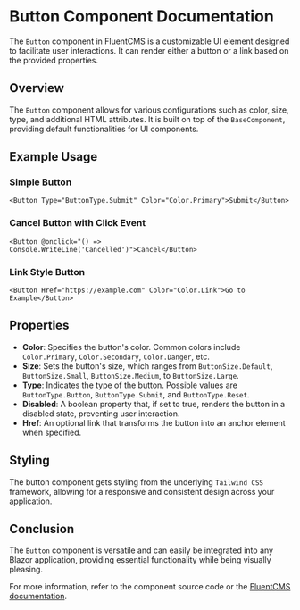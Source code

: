 # Button Component Documentation

The `Button` component in FluentCMS is a customizable UI element designed to facilitate user interactions. It can render either a button or a link based on the provided properties.

## Overview

The `Button` component allows for various configurations such as color, size, type, and additional HTML attributes. It is built on top of the `BaseComponent`, providing default functionalities for UI components.

## Example Usage

### Simple Button
```razor
<Button Type="ButtonType.Submit" Color="Color.Primary">Submit</Button>
```

### Cancel Button with Click Event
```razor
<Button @onclick="() => Console.WriteLine('Cancelled')">Cancel</Button>
```

### Link Style Button
```razor
<Button Href="https://example.com" Color="Color.Link">Go to Example</Button>
```

## Properties

- **Color**: Specifies the button's color. Common colors include `Color.Primary`, `Color.Secondary`, `Color.Danger`, etc.
- **Size**: Sets the button's size, which ranges from `ButtonSize.Default`, `ButtonSize.Small`, `ButtonSize.Medium`, to `ButtonSize.Large`.
- **Type**: Indicates the type of the button. Possible values are `ButtonType.Button`, `ButtonType.Submit`, and `ButtonType.Reset`.
- **Disabled**: A boolean property that, if set to true, renders the button in a disabled state, preventing user interaction.
- **Href**: An optional link that transforms the button into an anchor element when specified.

## Styling

The button component gets styling from the underlying `Tailwind CSS` framework, allowing for a responsive and consistent design across your application.

## Conclusion

The `Button` component is versatile and can easily be integrated into any Blazor application, providing essential functionality while being visually pleasing.

For more information, refer to the component source code or the [FluentCMS documentation](https://example.com).
